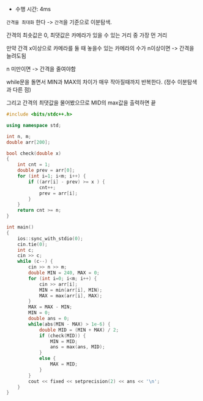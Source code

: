 - 수행 시간: 4ms

`간격을 최대화` 한다 -> `간격`을 기준으로 이분탐색.

간격의 최솟값은 0, 최댓값은 카메라가 있을 수 있는 거리 중 가장 먼 거리

만약 간격 x이상으로 카메라를 둘 때 놓을수 있는 카메라의 수가 n이상이면 -> 간격을 늘려도됨

n 미만이면 -> 간격을 줄여야함

while문을 돌면서 MIN과 MAX의 차이가 매우 작아질때까지 반복한다. (정수 이분탐색과 다른 점)

그리고 간격의 최댓값을 물어봤으므로 MID의 max값을 출력하면 끝

```cpp
#include <bits/stdc++.h>

using namespace std;

int n, m;
double arr[200];

bool check(double x)
{
    int cnt = 1;
    double prev = arr[0];
    for (int i=1; i<m; i++) {
        if ((arr[i] - prev) >= x ) {
            cnt++;
            prev = arr[i];
        }
    }
    return cnt >= n;
}

int main()
{
    ios::sync_with_stdio(0);
    cin.tie(0);
    int c;
    cin >> c;
    while (c--) {
        cin >> n >> m;
        double MIN = 240, MAX = 0;
        for (int i=0; i<m; i++) {
            cin >> arr[i];
            MIN = min(arr[i], MIN);
            MAX = max(arr[i], MAX);
        }
        MAX = MAX - MIN;
        MIN = 0;
        double ans = 0;
        while(abs(MIN - MAX) > 1e-6) {
            double MID = (MIN + MAX) / 2;
            if (check(MID)) {
                MIN = MID;
                ans = max(ans, MID);
            }
            else {
                MAX = MID;
            }
        }
        cout << fixed << setprecision(2) << ans << '\n';
    }
}
```
